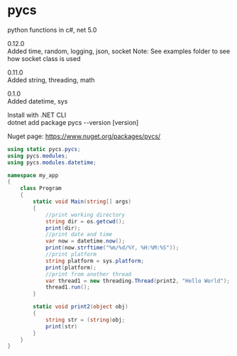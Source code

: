 # pycs
python functions in c#, net 5.0

0.12.0  
Added time, random, logging, json, socket
Note: See examples folder to see how socket class is used
         
0.11.0  
Added string, threading, math

0.1.0  
Added datetime, sys

Install with .NET CLI  
dotnet add package pycs --version [version]

Nuget page:
https://www.nuget.org/packages/pycs/

```csharp
using static pycs.pycs;
using pycs.modules;
using pycs.modules.datetime;

namespace my_app
{
    class Program
    {
        static void Main(string[] args)
        {
            //print working directory
            string dir = os.getcwd();
            print(dir);
            //print date and time
            var now = datetime.now();
            print(now.strftime("%m/%d/%Y, %H:%M:%S"));
            //print platform
            string platform = sys.platform;
            print(platform);
            //print from another thread
            var thread1 = new threading.Thread(print2, "Hello World");
            thread1.run();
        }

        static void print2(object obj) 
        {
            string str = (string)obj;
            print(str)
        }
    }
}
```
